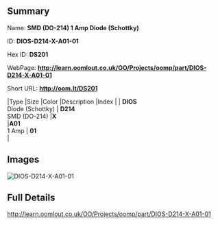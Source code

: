 

## Summary
 
Name: __SMD (DO-214) 1 Amp Diode (Schottky)__

ID: __DIOS-D214-X-A01-01__

Hex ID: __DS201__

WebPage: __http://learn.oomlout.co.uk/OO/Projects/oomp/part/DIOS-D214-X-A01-01__

Short URL: __http://oom.lt/DS201__


|Type   |Size   |Color   |Description   |Index   |
| __DIOS__ <br>Diode (Schottky)  | __D214__<br>SMD (DO-214)   |__X__<br>    |__A01__<br>1 Amp    | __01__<br>  |


## Images
![DIOS-D214-X-A01-01](http://oomlout.com/oomp-gen/parts/DIOS-D214-X-A01-01/DIOS-D214-X-A01-01_420.jpg)

## Full Details

 http://learn.oomlout.co.uk/OO/Projects/oomp/part/DIOS-D214-X-A01-01

